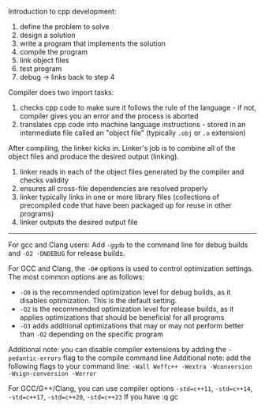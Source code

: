 Introduction to cpp development:
1. define the problem to solve
2. design a solution
3. write a program that implements the solution
4. compile the program
5. link object files
6. test program
7. debug -> links back to step 4

Compiler does two import tasks:
1. checks cpp code to make sure it follows the rule of the language - if not, compiler gives you an error and the process is aborted
2. translates cpp code into machine language instructions - stored in an intermediate file called an "object file" (typically `.obj` or `.o` extension)

After compiling, the linker kicks in. Linker's job is to combine all of the object files and produce the desired output (linking).
1. linker reads in each of the object files generated by the compiler and checks validity
2. ensures all cross-file dependencies are resolved properly
3. linker typically links in one or more library files (collections of precompiled code that have been packaged up for reuse in other programs)
4. linker outputs the desired output file

---

For gcc and Clang users:
Add `-ggdb` to the command line for debug builds and `-O2 -DNDEBUG` for release builds.

For GCC and Clang, the `-O#` options is used to control optimization settings. The most common options are as follows:
- `-O0` is the recommended optimization level for debug builds, as it disables optimization. This is the default setting.
- `-O2` is the recommended optimization level for release builds, as it applies optimizations that should be beneficial for all programs
- `-O3` adds additional optimizations that may or may not perform better than `-O2` depending on the specific program

Additional note: you can disable compiler extensions by adding the `-pedantic-errors` flag to the compile command line
Additional note: add the following flags to your command line: `-Wall Weffc++ -Wextra -Wconversion -Wsign-conversion -Werror`

For GCC/G++/Clang, you can use compiler options `-std=c++11`, `-std=c++14`, `-std=c++17`, `-std=c++20`, `-std=c++23`
If you have :q
gc


